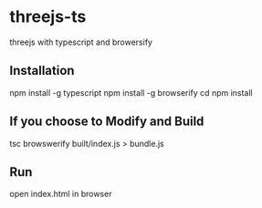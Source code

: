# threejs-ts
threejs with typescript and browersify
## Installation
npm install -g typescript
npm install -g browserify
cd <intoProject>
npm install

## If you choose to Modify and Build
tsc
browswerify built/index.js > bundle.js

## Run
open index.html in browser
